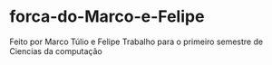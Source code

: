 # forca-do-Marco-e-Felipe

Feito por Marco Túlio e Felipe 
Trabalho para o primeiro semestre de Ciencias da computação
